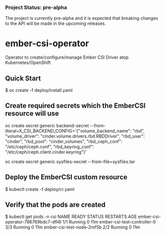 ### Project Status: pre-alpha
The project is currently pre-alpha and it is expected that breaking changes to the API will be made in the upcoming releases.

# ember-csi-operator
Operator to create/configure/manage Ember CSI Driver atop Kubernetes/OpenShift

## Quick Start
$ oc create -f deploy/install.yaml

## Create required secrets which the EmberCSI resource will use
oc create secret generic backend-secret --from-literal=X_CSI_BACKEND_CONFIG='{"volume_backend_name": "rbd", "volume_driver": "cinder.volume.drivers.rbd.RBDDriver", "rbd_user": "cinder", "rbd_pool": "cinder_volumes", "rbd_ceph_conf": "/etc/ceph/ceph.conf", "rbd_keyring_conf": "/etc/ceph/ceph.client.cinder.keyring"}'

oc create secret generic sysfiles-secret --from-file=sysfiles.tar

## Deploy the EmberCSI custom resource
$ kubectl create -f deploy/cr.yaml

## Verify that the pods are created
$ kubectl get pods -n csi
NAME            READY     STATUS    RESTARTS   AGE
ember-csi-operator-786769bdc7-dfl4l   1/1       Running   0          11m
ember-csi-test-controller-0           3/3       Running   0          11m
ember-csi-test-node-2mf5b             2/2       Running   0          11m


